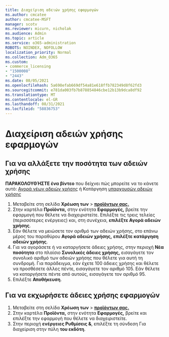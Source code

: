 ```yaml
---
title: Διαχείριση αδειών χρήσης εφαρμογών
ms.author: cmcatee
author: cmcatee-MSFT
manager: scotv
ms.reviewer: micurn, nicholak
ms.audience: Admin
ms.topic: article
ms.service: o365-administration
ROBOTS: NOINDEX, NOFOLLOW
localization_priority: Normal
ms.collection: Adm_O365
ms.custom:
- commerce_licensing
- "1500008"
- "2443"
ms.date: 08/05/2021
ms.openlocfilehash: 5a698efab669df54a81e618ffb782349d8f62fd3
ms.sourcegitcommit: e781da003fb7b878854846cbe12b13b9dca8df92
ms.translationtype: MT
ms.contentlocale: el-GR
ms.lasthandoff: 08/31/2021
ms.locfileid: "58836753"
---
```

# <a name="manage-app-licenses"></a>Διαχείριση αδειών χρήσης εφαρμογών

## <a name="to-change-license-quantity"></a>Για να αλλάξετε την ποσότητα των αδειών χρήσης

**ΠΑΡΑΚΟΛΟΥΘΉΣΤΕ ένα βίντεο** που δείχνει πώς μπορείτε να το κάνετε αυτό: [Αγορά νέων αδειών χρήσης](https://go.microsoft.com/fwlink/p/?linkid=2154857) ή Κατάργηση [υπαρχουσών αδειών χρήσης](https://go.microsoft.com/fwlink/p/?linkid=2154938)

1. Μεταβείτε στη σελίδα **Χρέωση των**  >  **[προϊόντων σας.](https://go.microsoft.com/fwlink/p/?linkid=842054)**
2. Στην καρτέλα **Προϊόντα,** στην ενότητα **Εφαρμογές,** βρείτε την εφαρμογή που θέλετε να διαχειριστείτε. Επιλέξτε τις τρεις τελείες (περισσότερες ενέργειες) και, στη συνέχεια, **επιλέξτε Αγορά αδειών χρήσης**.
3. Εάν θέλετε να μειώσετε τον αριθμό των αδειών χρήσης, στο επάνω μέρος του παραθύρου **Αγορά αδειών χρήσης,** **επιλέξτε κατάργηση αδειών χρήσης**.
4. Για να αγοράσετε ή να καταργήσετε άδειες χρήσης, στην περιοχή **Νέα ποσότητα** στο πλαίσιο **Συνολικές άδειες χρήσης,** εισαγάγετε τον συνολικό αριθμό των αδειών χρήσης που θέλετε για αυτή τη συνδρομή. Για παράδειγμα, εάν έχετε 100 άδειες χρήσης και θέλετε να προσθέσετε άλλες πέντε, εισαγάγετε τον αριθμό 105. Εάν θέλετε να καταργήσετε πέντε από αυτούς, εισαγάγετε τον αριθμό 95.
5. Επιλέξτε **Αποθήκευση**.

## <a name="to-assign-app-licenses"></a>Για να εκχωρήσετε άδειες χρήσης εφαρμογών

1. Μεταβείτε στη σελίδα **Χρέωση των**  >  **[προϊόντων σας.](https://go.microsoft.com/fwlink/p/?linkid=842054)**
2. Στην καρτέλα **Προϊόντα,** στην ενότητα **Εφαρμογές,** βρείτε και επιλέξτε την εφαρμογή που θέλετε να διαχειριστείτε.
3. Στην περιοχή **ενέργειες Ρυθμίσεις &**, επιλέξτε τη σύνδεση Για διαχείριση στην πύλη **του εκδότη**.